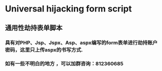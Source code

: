 # Universal hijacking form script
## 通用性劫持表单脚本
### 具有对PHP、Jsp、Jspx、Asp、aspx编写的form表单进行劫持账户密码，这里只上传aspx的书写方式.
### 如有一些不明白的地方 ，可以加群咨询：812360685

